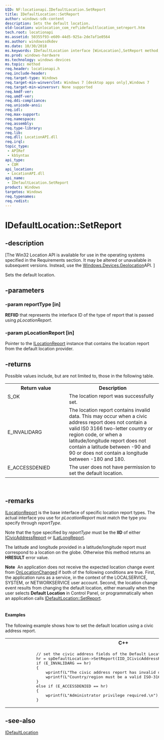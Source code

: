 ```yaml
---
UID: NF:locationapi.IDefaultLocation.SetReport
title: IDefaultLocation::SetReport
author: windows-sdk-content
description: Sets the default location.
old-location: winlocation_com_ref\idefaultlocation_setreport.htm
tech.root: locationapi
ms.assetid: 50355f93-e609-44d5-925a-2de7af1e0564
ms.author: windowssdkdev
ms.date: 10/30/2018
ms.keywords: IDefaultLocation interface [WinLocation],SetReport method, IDefaultLocation.SetReport, IDefaultLocation::SetReport, SetReport, SetReport method [WinLocation], SetReport method [WinLocation],IDefaultLocation interface, WinLocation_COM_Ref.idefaultlocation_setreport, locationapi/IDefaultLocation::SetReport
ms.prod: windows-hardware
ms.technology: windows-devices
ms.topic: method
req.header: locationapi.h
req.include-header: 
req.target-type: Windows
req.target-min-winverclnt: Windows 7 [desktop apps only],Windows 7
req.target-min-winversvr: None supported
req.kmdf-ver: 
req.umdf-ver: 
req.ddi-compliance: 
req.unicode-ansi: 
req.idl: 
req.max-support: 
req.namespace: 
req.assembly: 
req.type-library: 
req.lib: 
req.dll: LocationAPI.dll
req.irql: 
topic_type:
 - APIRef
 - kbSyntax
api_type:
 - COM
api_location:
 - LocationAPI.dll
api_name:
 - IDefaultLocation.SetReport
product: Windows
targetos: Windows
req.typenames: 
req.redist: 
---
```


# IDefaultLocation::SetReport


## -description


<p class="CCE_Message">[The Win32 Location API is available for use in the operating systems specified in the Requirements section. It may be altered or unavailable in subsequent versions. Instead, use the <a href="https://msdn.microsoft.com/fd40bf4a-c59a-43a4-ab01-c671a8a41731">Windows.Devices.Geolocation</a>API.
]

Sets the default location.


## -parameters




### -param reportType [in]

<b>REFIID</b> that represents the interface ID of the type of report that is passed using <i>pLocationReport</i>.


### -param pLocationReport [in]

Pointer to the <a href="https://msdn.microsoft.com/6dc78c26-36b3-4545-b5ba-7f04f6e67706">ILocationReport</a> instance that contains the location report from the default location provider.


## -returns



Possible values include, but are not limited to, those in the following table.

<table>
<tr>
<th>Return value</th>
<th>Description</th>
</tr>
<tr>
<td width="40%">
<dl>
<dt>S_OK</dt>
</dl>
</td>
<td width="60%">
The location report was successfully set.

</td>
</tr>
<tr>
<td width="40%">
<dl>
<dt>E_INVALIDARG</dt>
</dl>
</td>
<td width="60%">
The location report contains invalid data.  This may occur when a civic address report does not contain a valid IS0 3166 two-letter country or region code, or when a latitude/longitude report does not contain a latitude between -90 and 90 or does not contain a longitude between -180 and 180. 

</td>
</tr>
<tr>
<td width="40%">
<dl>
<dt>E_ACCESSDENIED</dt>
</dl>
</td>
<td width="60%">
The user does not have permission to set the default location.

</td>
</tr>
</table>
 




## -remarks




<a href="https://msdn.microsoft.com/6dc78c26-36b3-4545-b5ba-7f04f6e67706">ILocationReport</a> is the base interface of specific location report types. The actual interface you use for <i>pLocationReport</i> must match the type you specify through <i>reportType</i>.

Note that the type specified by <i>reportType</i> must be the <b>IID</b> of either <a href="https://msdn.microsoft.com/ba8c66cb-be94-4649-ada9-620ed3b35516">ICivicAddressReport</a> or <a href="https://msdn.microsoft.com/b489959e-74c7-46df-b63f-7d37e3a244d5">ILatLongReport</a>.

The latitude and longitude provided in a latitude/longitude report must correspond to a location on the globe. Otherwise this method returns an <b>HRESULT</b> error value.

<div class="alert"><b>Note</b>  An application does not receive the expected location change event from <a href="https://msdn.microsoft.com/14353c8e-15f5-493b-9b49-139924f2397e">OnLocationChanged</a> if both of the following conditions are true. First, the application runs as a service, in the context of the LOCALSERVICE, SYSTEM, or NETWORKSERVICE user account. Second, the location change event results from changing the default location, either manually when the user selects <b>Default Location</b> in Control Panel, or programmatically when an application calls <a href="https://msdn.microsoft.com/408062c8-2fea-4734-a243-e4ed21b7b3c3">IDefaultLocation::SetReport</a>.</div>
<div> </div>

#### Examples

The following example shows how to set the default location using a civic address report.

<div class="code"><span codelanguage="ManagedCPlusPlus"><table>
<tr>
<th>C++</th>
</tr>
<tr>
<td>
<pre>            // set the civic address fields of the Default Location
            hr = spDefaultLocation-&gt;SetReport(IID_ICivicAddressReport, spCivicAddressReport);
            if (E_INVALIDARG == hr)
            {
                wprintf(L"The civic address report has invalid data. ");
                wprintf(L"Country/region must be a valid ISO-3166 2-letter or 3-letter code.\n");
            }
            else if (E_ACCESSDENIED == hr)
            {
                wprintf(L"Administrator privilege required.\n");
            }
</pre>
</td>
</tr>
</table></span></div>



## -see-also




<a href="https://msdn.microsoft.com/408062c8-2fea-4734-a243-e4ed21b7b3c3">IDefaultLocation</a>
 

 

